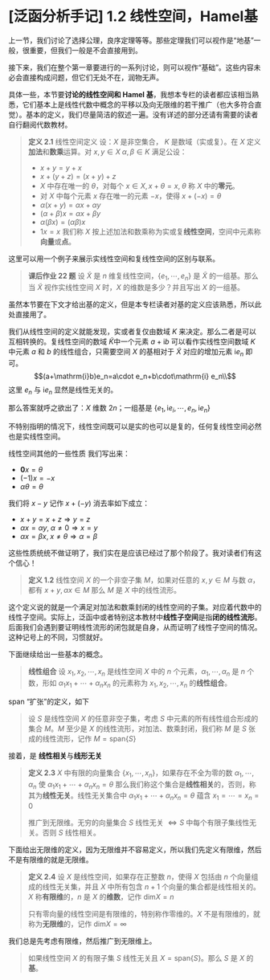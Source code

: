 # [泛函分析手记] 1.2 线性空间，Hamel基
上一节，我们讨论了选择公理，良序定理等等。那些定理我们可以视作是“地基”一般，很重要，但我们一般是不会直接用到。

接下来，我们在整个第一章要进行的一系列讨论，则可以视作“基础”。这些内容未必会直接构成问题，但它们无处不在，润物无声。

具体一些，本节要**讨论的线性空间和 $\mathrm{Hamel}$ 基**，我想本专栏的读者都应该相当熟悉，它们基本上是线性代数中概念的平移以及向无限维的若干推广（也大多符合直觉）。基本的定义，我们尽量简洁的叙述一遍。没有详述的部分还请有需要的读者自行翻阅代数教材。

> **定义 2.1** 线性空间定义
> 设：$X$ 是非空集合， $K$ 是数域（实或复）。在 $X$ 定义**加法**和**数乘**运算。对 $x,y\in X\;\alpha,\beta\in K$ 满足公设：
> - $x+y=y+x$
> - $x+(y+z)=(x+y)+z$
> - $X$ 中存在唯一的 $\theta$，对每个 $x\in X,x+\theta=x,\;\theta$ 称 $X$ 中的**零元**。
> - 对 $X$ 中每个元素 $x$ 存在唯一的元素 $-x$，使得 $x+(-x)=\theta$
> - $\alpha(x+y)=\alpha x+\alpha y$
> - $(\alpha+\beta)x=\alpha x+\beta y$
> - $\alpha(\beta x)=(\alpha\beta)x$
> - $1x=x$
> 我们称 $X$ 按上述加法和数乘称为实或复**线性空间**，空间中元素称**向量**或**点**。

这里可以用一个例子来展示实线性空间和复线性空间的区别与联系。
> **课后作业 22 题** 设 $\tilde{X}$ 是 $n$ 维复线性空间，$\{e_1,\cdots,e_n\}$ 是 $\tilde{X}$ 的一组基。那么当 $\tilde{X}$ 视作实线性空间 $X$ 时，$X$ 的维数是多少？并且写出 $X$ 的一组基。

虽然本节要在下文才给出基的定义，但是本专栏读者对基的定义应该熟悉，所以此处直接用了。

我们从线性空间的定义就能发现，实或者复仅由数域 $K$ 来决定。那么二者是可以互相转换的。复线性空间的数域 $\tilde{K}$中一个元素 $a+\mathrm{i}b$ 可以看作实线性空间数域 $K$ 中元素 $a$ 和 $b$ 的线性组合，只需要空间 $X$ 的基相对于 $\tilde{X}$ 对应的增加元素 $\mathrm{i}e_n$ 即可。
$$(a+\mathrm{i}b)e_n=a\cdot e_n+b\cdot\mathrm{i} e_n\\$$
这里 $e_n$ 与 $\mathrm{i} e_n$ 显然是线性无关的。

那么答案就呼之欲出了：$X$ 维数 $2n$；一组基是 $\{e_1,\mathrm{i}e_i,\cdots,e_n,\mathrm{i}e_n\}$

不特别指明的情况下，线性空间既可以是实的也可以是复的，任何复线性空间必然也是实线性空间。

线性空间其他的一些性质 我们写出来：
- $\mathbf{0}x=\theta$
- $(-1)x=-x$
- $\alpha\theta=\theta$

我们将 $x-y$ 记作 $x+(-y)$ 消去率如下成立：
- $x+y=x+z\Rightarrow y=z$
- $\alpha x=\alpha y,\;\alpha\not=0\Rightarrow x=y$
- $\alpha x=\beta x,\;x\not=\theta\Rightarrow \alpha=\beta$

这些性质统统不做证明了，我们实在是应该已经过了那个阶段了。我对读者们有这个信心！

> **定义 1.2** 线性空间 $X$ 的一个非空子集 $M$，如果对任意的 $x,y\in M$ 与数 $\alpha$，都有 $x+y,\alpha x\in M$ 那么 $M$ 是 $X$ 中的线性流形。

这个定义说的就是一个满足对加法和数乘封闭的线性空间的子集。对应着代数中的线性子空间。实际上，泛函中或者特别这本教材中**线性子空间**是指**闭的线性流形**。后面我们会遇到要证明线性流形的闭包就是自身，从而证明了线性子空间的情况。这种记号上的不同，习惯就好。

下面继续给出一些基本的概念。

> **线性组合** 设 $x_1,x_2,\cdots,x_n$ 是线性空间 $X$ 中的 $n$ 个元素，$\alpha_1,\cdots,\alpha_n$ 是 $n$ 个数，形如 $\alpha_1x_1+\cdots+\alpha_nx_n$ 的元素称为 $x_1,x_2,\cdots,x_n$ 的**线性组合**。

$\mathrm{span}$ “扩张”的定义，如下

> 设 $S$ 是线性空间 $X$ 的任意非空子集，考虑 $S$ 中元素的所有线性组合形成的集合 $M$。$M$ 至少是 $X$ 的线性流形，对加法、数乘封闭，我们称 $M$ 是 $S$ 张成的线性流形，记作 $M=\mathrm{span}\{S\}$

接着，是 **线性相关**与**线形无关**
> **定义 2.3** $X$ 中有限的向量集合 $\{x_1,\cdots,x_n\}$，如果存在不全为零的数 $\alpha_1,\cdots,\alpha_n$ 使 $\alpha_1x_1+\cdots+\alpha_nx_n=\theta$ 那么我们称这个集合是**线性相关**的，否则，称其为**线性无关**。线性无关集合中 $\alpha_1x_1+\cdots+\alpha_nx_n=\theta$ 蕴含 $x_1=\cdots=x_n=0$
> 
> 推广到无限维。无穷的向量集合 $S$ 线性无关 $\iff S$ 中每个有限子集线性无关。否则 $S$ 线性相关。

下面给出无限维的定义，因为无限维并不容易定义，所以我们先定义有限维，然后不是有限维的就是无限维。

> **定义 2.4** 设 $X$ 是线性空间，如果存在正整数 $n$，使得 $X$ 包括由 $n$ 个向量组成的线性无关集，并且 $X$ 中所有包含 $n+1$ 个向量的集合都是线性相关的。$X$ 称**有限维**的，$n$ 是 $X$ 的**维数**，记作 $\mathrm{dim}X=n$
>
>只有零向量的线性空间是有限维的，特别称作零维的。$X$ 不是有限维的，就称为**无限维**的，记作 $\mathrm{dim}X=\infty$

我们总是先考虑有限维，然后推广到无限维上。

> 如果线性空间 $X$ 的有限子集 $S$ 线性无关且 $X=\mathrm{span}\{S\}$。那么 $S$ 是 $X$ 的 **基**。